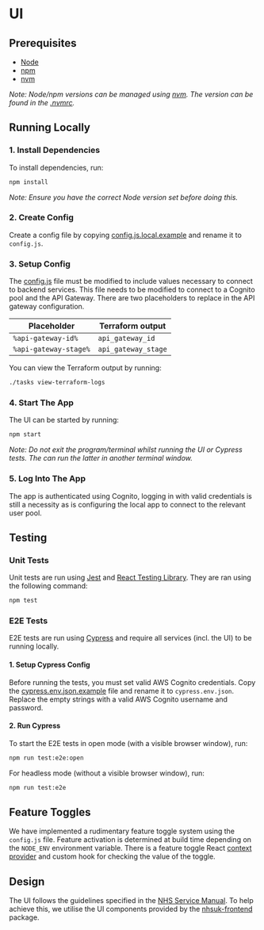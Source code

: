 # UI

## Prerequisites

- [Node](https://nodejs.org/en/download/)
- [npm](https://docs.npmjs.com/cli/v6/commands/npm-install)
- [nvm](https://github.com/nvm-sh/nvm)

_Note: Node/npm versions can be managed using [nvm](https://github.com/nvm-sh/nvm). The version can be found in
the [.nvmrc](.nvmrc)._

## Running Locally

### 1. Install Dependencies

To install dependencies, run:

```bash
npm install
```

_Note: Ensure you have the correct Node version set before doing this._

### 2. Create Config

Create a config file by copying [config.js.local.example](src/config.js.local.example) and rename it to `config.js`.

### 3. Setup Config

The [config.js](src/config.js) file must be modified to include values necessary to connect to backend services. This
file needs to be modified to connect to a Cognito pool and the API Gateway. There are two placeholders to replace in the
API gateway configuration.

| Placeholder           | Terraform output    |
|-----------------------|---------------------|
| `%api-gateway-id%`    | `api_gateway_id`    |
| `%api-gateway-stage%` | `api_gateway_stage` |

You can view the Terraform output by running:

```bash
./tasks view-terraform-logs
```

### 4. Start The App

The UI can be started by running:

```bash
npm start
```

_Note: Do not exit the program/terminal whilst running the UI or Cypress tests. The can run the latter in another
terminal window._

### 5. Log Into The App

The app is authenticated using Cognito, logging in with valid credentials is still a
necessity as is configuring the local app to connect to the relevant user pool.

## Testing

### Unit Tests

Unit tests are run using [Jest](https://jestjs.io/)
and [React Testing Library](https://testing-library.com/docs/react-testing-library/intro/). They are ran using the
following command:

```bash
npm test
```

### E2E Tests

E2E tests are run using [Cypress](https://www.cypress.io/) and require all services (incl. the UI) to be running
locally.

#### 1. Setup Cypress Config

Before running the tests, you must set valid AWS Cognito credentials. Copy
the [cypress.env.json.example](cypress.env.json.example) file and rename it to `cypress.env.json`. Replace the empty
strings with a valid
AWS Cognito username and password.

#### 2. Run Cypress

To start the E2E tests in open mode (with a visible browser window), run:

```bash
npm run test:e2e:open
```

For headless mode (without a visible browser window), run:

```bash
npm run test:e2e
```

## Feature Toggles

We have implemented a rudimentary feature toggle system using the `config.js` file. Feature activation is determined at
build time depending on the `NODE_ENV` environment variable. There is a feature toggle
React [context provider](src/providers/FeatureToggleProvider.jsx) and custom hook for checking the value of the
toggle.

## Design

The UI follows the guidelines specified in the [NHS Service Manual](https://service-manual.nhs.uk/). To help achieve
this, we utilise the UI components provided by the [nhsuk-frontend](https://github.com/nhsuk/nhsuk-frontend) package. 
